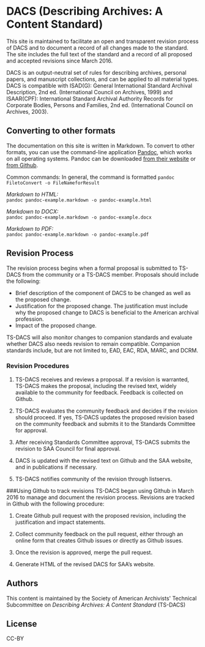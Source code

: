 # DACS (Describing Archives: A Content Standard)

This site is maintained to facilitate an open and transparent revision process of DACS and to document a record of all changes made to the standard. The site includes the full text of the standard and a record of all proposed and accepted revisions since March 2016.

DACS is an output-neutral set of rules for describing archives, personal papers, and manuscript collections, and can be applied to all material types. DACS is compatible with ISAD(G): General International Standard Archival Description, 2nd ed. (International Council on Archives, 1999) and ISAAR(CPF): International Standard Archival Authority Records for Corporate Bodies, Persons and Families, 2nd ed. (International Council on Archives, 2003).


## Converting to other formats

The documentation on this site is written in Markdown.  To convert to other formats, you can use the command-line application [Pandoc](http://pandoc.org), which works on all operating systems. Pandoc can be downloaded [from their website](http://pandoc.org/installing.html) or [from Github](https://github.com/jgm/pandoc/releases).

Common commands:
In general, the command is formatted `pandoc FiletoConvert -o FileNameforResult`

  _Markdown to HTML:_  
  `pandoc pandoc-example.markdown -o pandoc-example.html`

  _Markdown to DOCX:_  
  `pandoc pandoc-example.markdown -o pandoc-example.docx`

  _Markdown to PDF:_  
  `pandoc pandoc-example.markdown -o pandoc-example.pdf`


## Revision Process

The revision process begins when a formal proposal is submitted to TS-DACS from the community or a TS-DACS member.  Proposals should include the following:

  * Brief description of the component of DACS to be changed as well as the proposed change.
  * Justification for the proposed change. The justification must include why the proposed change to DACS is beneficial to the American  archival profession.
  * Impact of the proposed change.

TS-DACS will also monitor changes to companion standards and evaluate whether DACS also needs revision to remain compatible. Companion standards include, but are not limited to, EAD, EAC, RDA, MARC, and DCRM.

### Revision Procedures

  1. TS-DACS receives and reviews a proposal. If a revision is warranted, TS-DACS makes the proposal, including the revised text,   widely available to the community for feedback. Feedback is collected on Github.

  2. TS-DACS evaluates the community feedback and decides if the revision should proceed. If yes, TS-DACS updates the proposed revision based on the community feedback and submits it to the Standards Committee for approval.

  3. After receiving Standards Committee approval, TS-DACS submits the revision to SAA Council for final approval.

  4. DACS is updated with the revised text on Github and the SAA website, and in publications if necessary.

  5. TS-DACS notifies community of the revision through listservs.

###Using Github to track revisions
TS-DACS began using Github in March 2016 to manage and document the revision process. Revisions are tracked in Github with the following procedure:

  1. Create Github pull request with the proposed revision, including the justification and impact statements.

  2. Collect community feedback on the pull request, either through an online form that creates Github issues or directly as Github issues.

  3. Once the revision is approved, merge the pull request.

  4. Generate HTML of the revised DACS for SAA’s website.


## Authors

This content is maintained by the Society of American Archivists' Technical Subcommittee on _Describing Archives: A Content Standard_ (TS-DACS)

## License

CC-BY
